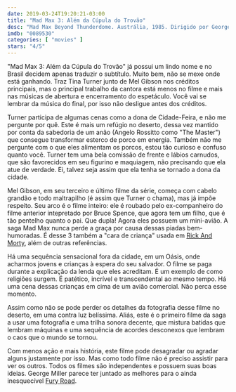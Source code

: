 ```yaml
---
date: 2019-03-24T19:20:21-03:00
title: "Mad Max 3: Além da Cúpula do Trovão"
desc: "Mad Max Beyond Thunderdome. Austrália, 1985. Dirigido por George Miller e George Ogilvie, escrito por Terry Hayes e George Miller. Com Mel Gibson, Tina Turner, Bruce Spence, Paul Larsson como The Blaster e Angelo Rossitto como The Master."
imdb: "0089530"
categories: [ "movies" ]
stars: "4/5"
---
```

"Mad Max 3: Além da Cúpula do Trovão" já possui um lindo nome e no Brasil decidem apenas traduzir o subtítulo. Muito bem, não se mexe onde está ganhando. Traz Tina Turner junto de Mel Gibson nos créditos principais, mas o principal trabalho da cantora está menos no filme e mais nas músicas de abertura e encerramento do espetáculo. Você vai se lembrar da música do final, por isso não desligue antes dos créditos.

Turner participa de algumas cenas como a dona de Cidade-Feira, e não me pergunte por quê. Este é mais um refúgio no deserto, dessa vez mantido por conta da sabedoria de um anão (Angelo Rossitto como "The Master") que consegue transformar esterco de porco em energia. Também não me pergunte com o que eles alimentam os porcos, estou tão curioso e confuso quanto você. Turner tem uma bela comissão de frente e lábios carnudos, que são favorecidos em seu figurino e maquiagem, não precisando que ela atue de verdade. Ei, talvez seja assim que ela tenha se tornado a dona da cidade.

Mel Gibson, em seu terceiro e último filme da série, começa com cabelo grandão e todo maltrapilho (é assim que Turner o chama), mas já impõe respeito. Seu arco é o filme inteiro: ele é roubado pelo ex-companheiro do filme anterior intepretado por Bruce Spence, que agora tem um filho, que é tão pentelho quanto o pai. Que dupla! Agora eles possuem um mini-avião. A saga Mad Max nunca perde a graça por causa dessas piadas bem-humoradas. É desse 3 também a "cara de criança" usada em [Rick And Morty](/rick-and-morty-filosofia), além de outras referências.

Há uma sequência sensacional fora da cidade, em um Oásis, onde acharmos jovens e crianças à espera do seu salvador. O filme se paga durante a explicação da lenda que eles acreditam. É um exemplo de como religiões surgem. É patético, incrível e transcendental ao mesmo tempo. Há uma cena dessas crianças em cima de um avião comercial. Não perca esse momento.

Assim como não se pode perder os detalhes da fotografia desse filme no deserto, em uma contra luz belíssima. Aliás, este é o primeiro filme da saga a usar uma fotografia e uma trilha sonora decente, que mistura batidas que lembram máquinas e uma sequência de acordes desconexos que lembram o caos que o mundo se tornou.

Com menos ação e mais história, este filme pode desagradar ou agradar alguns justamente por isso. Mas como todo filme não é preciso assistir para ver os outros. Todos os filmes são independentes e possuem suas boas ideias. George Miller parece ter juntado as melhores para o ainda inesquecível [Fury Road](/mad-max-estrada-da-furia).
